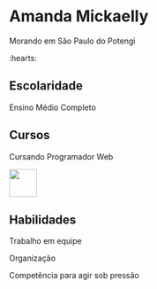 <h1>Amanda Mickaelly</h1>
<p> Morando em São Paulo do Potengi</p> :hearts:

<h2>Escolaridade</h2>
<p> Ensino Médio Completo</p>

<h2>Cursos</h2>
<p> Cursando Programador Web</p>

<img src="https://cdn.jsdelivr.net/gh/devicons/devicon@latest/icons/javascript/javascript-plain.svg" width = "50px"/>

<h2>Habilidades</h2>
<p> Trabalho em equipe</p> 
<p> Organização</p>
<p>Competência para agir sob pressão</p>
       